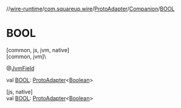 //[wire-runtime](../../../../index.md)/[com.squareup.wire](../../index.md)/[ProtoAdapter](../index.md)/[Companion](index.md)/[BOOL](-b-o-o-l.md)

# BOOL

[common, js, jvm, native]\
[common, jvm]\

@[JvmField](https://kotlinlang.org/api/latest/jvm/stdlib/kotlin.jvm/-jvm-field/index.html)

val [BOOL](-b-o-o-l.md): [ProtoAdapter](../index.md)&lt;[Boolean](https://kotlinlang.org/api/latest/jvm/stdlib/kotlin/-boolean/index.html)&gt;

[js, native]\
val [BOOL](-b-o-o-l.md): [ProtoAdapter](../index.md)&lt;[Boolean](https://kotlinlang.org/api/latest/jvm/stdlib/kotlin/-boolean/index.html)&gt;
